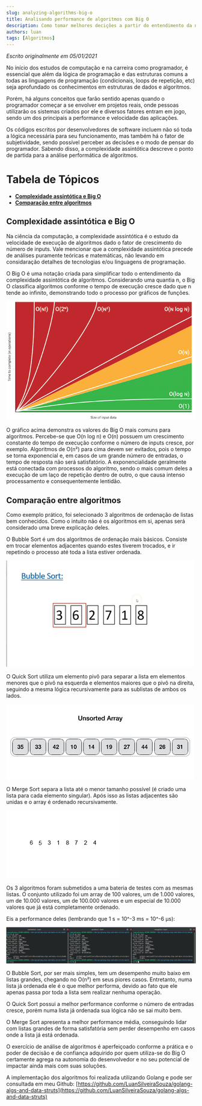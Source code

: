 ```yaml
---
slug: analyzing-algorithms-big-o
title: Analisando performance de algoritmos com Big O
description: Como tomar melhores decições a partir do entendimento da notação Big O
authors: luan
tags: [Algoritmos]
---
```


*Escrito originalmente em 05/01/2021*

No início dos estudos de computação e na carreira como programador, é essencial que além da lógica de programação e das estruturas comuns a todas as linguagens de programação (condicionais, loops de repetição, etc) seja aprofundado os conhecimentos em estruturas de dados e algoritmos.

<!--truncate-->

Porém, há alguns conceitos que farão sentido apenas quando o programador começar a se envolver em projetos reais, onde pessoas utilizarão os sistemas criados por ele e diversos fatores entram em jogo, sendo um dos principais a performance e velocidade das aplicações.

Os códigos escritos por desenvolvedores de software incluem não só toda a lógica necessária para seu funcionamento, mas também há o fator de subjetividade, sendo possível perceber as decisões e o modo de pensar do programador. Sabendo disso, a complexidade assintótica descreve o ponto de partida para a análise performática de algoritmos.

# Tabela de Tópicos
- [**Complexidade assintótica e Big O**](#complexidade-assintótica-e-big-o)
- [**Comparação entre algoritmos**](#comparação-entre-algoritmos)

## Complexidade assintótica e Big O
Na ciência da computação, a complexidade assintótica é o estudo da velocidade de execução de algoritmos dado o fator de crescimento do número de inputs. Vale mencionar que a complexidade assintótica precede de análises puramente teóricas e matemáticas, não levando em considaração detalhes de tecnologias e/ou linguagens de programação.

O Big O é uma notação criada para simplificar todo o entendimento da complexidade assintótica de algoritmos. Considerando uma quantia n, o Big O classifica algoritmos conforme o tempo de execução cresce dado que n tende ao infinito, demonstrando todo o processo por gráficos de funções.

![Gráfico Notação Big O](./analyzing-algorithms-big-o-1.png)

O gráfico acima demonstra os valores do Big O mais comuns para algoritmos. Percebe-se que O(n log n) e O(n) possuem um crescimento constante do tempo de execução conforme o número de inputs cresce, por exemplo. Algoritmos de O(n²) para cima devem ser evitados, pois o tempo se torna exponencial e, em casos de um grande número de entradas, o tempo de resposta não será satisfatório. A exponencialidade geralmente está conectada com processos do algoritmo, sendo o mais comum deles a execução de um laço de repetição dentro de outro, o que causa intenso processamento e consequentemente lentidão.

## Comparação entre algoritmos

Como exemplo prático, foi selecionado 3 algoritmos de ordenação de listas bem conhecidos. Como o intuito não é os algoritmos em si, apenas será considerado uma breve explicação deles.

O Bubble Sort é um dos algoritmos de ordenação mais básicos. Consiste em trocar elementos adjacentes quando estes tiverem trocados, e ir repetindo o processo até toda a lista estiver ordenada.

![Explicação Visual Bubble Sort](./analyzing-algorithms-big-o-2.gif)

O Quick Sort utiliza um elemento pivô para separar a lista em elementos menores que o pivô na esquerda e elementos maiores que o pivô na direita, seguindo a mesma lógica recursivamente para as sublistas de ambos os lados.

![Explicação Visual Quick Sort](./analyzing-algorithms-big-o-3.gif)

O Merge Sort separa a lista até o menor tamanho possível (é criado uma lista para cada elemento singular). Após isso as listas adjacentes são unidas e o array é ordenado recursivamente.

![Explicação Visual Merge Sort](./analyzing-algorithms-big-o-4.gif)

Os 3 algoritmos foram submetidos a uma bateria de testes com as mesmas listas. O conjunto utilizado foi um array de 100 valores, um de 1.000 valores, um de 10.000 valores, um de 100.000 valores e um especial de 10.000 valores que já está completamente ordenado.

Eis a performance deles (lembrando que 1 s = 10^-3 ms = 10^-6 µs):

![Análise de performane dos algoritmos](./analyzing-algorithms-big-o-5.png)

O Bubble Sort, por ser mais simples, tem um desempenho muito baixo em listas grandes, chegando no O(n²) em seus piores casos. Entretanto, numa lista já ordenada ele é o que melhor performa, devido ao fato que ele apenas passa por toda a lista sem realizar nenhuma operação.

O Quick Sort possui a melhor performance conforme o número de entradas cresce, porém numa lista já ordenada sua lógica não se sai muito bem.

O Merge Sort apresenta a melhor performance média, conseguindo lidar com listas grandes de forma satisfatória sem perder desempenho em casos onde a lista já está ordenada.

O exercício de análise de algoritmos é aperfeiçoado conforme a prática e o poder de decisão e de confiança adquirido por quem utiliza-se do Big O certamente agrega na autonomia do desenvolvedor e no seu potencial de impactar ainda mais com suas soluções.

A implementação dos algoritmos foi realizada utilizando Golang e pode ser consultada em meu Github: [https://github.com/LuanSilveiraSouza/golang-algs-and-data-struts](https://github.com/LuanSilveiraSouza/golang-algs-and-data-struts)